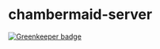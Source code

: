 chambermaid-server
==================

[![Greenkeeper badge](https://badges.greenkeeper.io/lucasconstantino/chambermaid-server.svg)](https://greenkeeper.io/)
